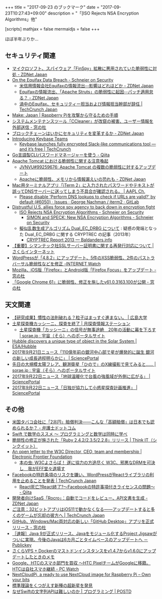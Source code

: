 +++
title = "2017-09-23 のブックマーク"
date =  "2017-09-23T10:27:43+09:00"
description = "「[ISO Rejects NSA Encryption Algorithms」他"

[scripts]
  mathjax = false
  mermaidjs = false
+++

ほぼ半年ぶりか...

## セキュリティ関連

- [マイクロソフト、スパイウェア「FinSpy」拡散に悪用されていた脆弱性に対処 - ZDNet Japan](https://japan.zdnet.com/article/35107181/)
- [On the Equifax Data Breach - Schneier on Security](https://www.schneier.com/blog/archives/2017/09/on_the_equifax_.html)
    - [米信用情報会社Equifaxの情報流出--影響はどれほどか - ZDNet Japan](https://japan.zdnet.com/article/35107135/)
    - [Equifaxの情報流出、「Apache Struts」の脆弱性に起因--パッチ適用怠る？ - ZDNet Japan](https://japan.zdnet.com/article/35107320/)
    - [渦中のEquifax、セキュリティー担当および情報担当幹部が辞任 | TechCrunch Japan](http://jp.techcrunch.com/2017/09/18/20170915equifax-security-and-information-executives-are-stepping-down/)
- [Make: Japan | Raspberry Piを攻撃から守るための手順](http://makezine.jp/blog/2017/09/secure-your-raspberry-pi-against-attackers.html)
- [システムメンテナンスツール「CCleaner」が改竄の被害、ユーザー情報を外部送信 - 窓の杜](http://forest.watch.impress.co.jp/docs/news/1081368.html)
- [ブロックチェーンはいかにセキュリティを変革するか - ZDNet Japan](https://japan.zdnet.com/article/35107085/)
- [Introducing Keybase Teams](https://keybase.io/blog/introducing-keybase-teams)
    - [Keybase launches fully encrypted Slack-like communications tool — and it’s free | TechCrunch](https://techcrunch.com/2017/09/18/keybase-launches-fully-encrypted-slack-like-communications-tool-and-its-free/?utm_source=tcfbpage&sr_share=facebook)
- [Go言語製CLIパスワードマネージャーを使う - Qiita](https://qiita.com/mmm888/items/df6a8f0093c7282b5e12)
- [Apache Tomcat における脆弱性に関する注意喚起](http://www.jpcert.or.jp/at/2017/at170038.html)
    - [JVNVU#99259676: Apache Tomcat の複数の脆弱性に対するアップデート](http://jvn.jp/vu/JVNVU99259676/)
    - [Apacheに脆弱性、メモリから情報漏えいの恐れも - ZDNet Japan](https://japan.zdnet.com/article/35107484/)
- [Mac用ターミナルアプリ「iTerm 2」に入力されたパスワードやテキストが誤ってDNSサーバーに送ってしまう不具合が確認される。 | AAPL Ch.](https://applech2.com/archives/20170920-iterm-2-dns-lookup-issue.html)
    - [Please disable 'Perform DNS lookups to check if URLs are valid?' by default (#6050) · Issues · George Nachman / iterm2 · GitLab](https://gitlab.com/gnachman/iterm2/issues/6050)
- [Distrustful U.S. allies force spy agency to back down in encryption fight](http://www.reuters.com/article/us-cyber-standards-insight/distrustful-u-s-allies-force-spy-agency-to-back-down-in-encryption-fight-idUSKCN1BW0GV)
    - [ISO Rejects NSA Encryption Algorithms - Schneier on Security](https://www.schneier.com/blog/archives/2017/09/iso_rejects_nsa.html)
        - [SIMON and SPECK: New NSA Encryption Algorithms - Schneier on Security](https://www.schneier.com/blog/archives/2013/07/simon_and_speck.html)
    - [擬似乱数生成アルゴリズム Dual_EC_DRBG について](http://www.cryptrec.go.jp/topics/cryptrec_20131106_dual_ec_drbg.html) : 疑惑の発端となった Dual_EC_DRBG に関する CRYPTREC の記事（2013年）
        - [CRYPTREC Report 2013 — Baldanders.info](https://baldanders.info/blog/000740/#rnd)
- [【重要】シマンテック社SSLサーバー証明書に関する再発行対応について | さくらインターネット](https://www.sakura.ad.jp/news/sakurainfo/newsentry.php?id=1742)
- [WordPressが「4.8.2」にアップデート、5件のXSS脆弱性、2件のパストラバーサル脆弱性などを修正 -INTERNET Watch](http://internet.watch.impress.co.jp/docs/news/1081802.html)
- [Mozilla、iOS版「Firefox」とAndroid版「Firefox Focus」をアップデート - 窓の杜](http://forest.watch.impress.co.jp/docs/news/1082228.html)
- [「Google Chrome 61」に脆弱性、修正を施したv61.0.3163.100が公開 - 窓の杜](http://forest.watch.impress.co.jp/docs/news/1082194.html)

## 天文関連

- [【研究成果】慣性の法則破れる？粒子はまっすぐ進まない。 | 広島大学](https://www.hiroshima-u.ac.jp/news/41572)
- [土星探査機カッシーニ、探査を終了 | 月探査情報ステーション](https://moonstation.jp/blog/planetaryexp/cassini/cassini-ends-its-saturn-exploration-by-plunging-into-saturn-atmosphere)
    - [土星探査機「カッシーニ」の信号が無事途絶　20年の活動に幕を下ろす | sorae.jp : 宇宙（そら）へのポータルサイト](http://sorae.jp/030201/2017_09_15_caend.html)
- [Hubble discovers a unique type of object in the Solar System | ESA/Hubble](https://www.spacetelescope.org/news/heic1715/)
- [2017年9月21日ニュース「110億年前の銀河中心部で星が爆発的に誕生 銀河の新しい成長過程明らかに」 | SciencePortal](http://scienceportal.jst.go.jp/news/newsflash_review/newsflash/2017/09/20170921_01.html)
- [先日の大規模太陽フレア、観測衛星「ひので」のX線撮影で見てみると…… | sorae.jp : 宇宙（そら）へのポータルサイト](http://sorae.jp/10/2017_09_21_taiyou.html)
- [2017年9月22日ニュース「地球温暖化で台風の強風域が外側に広がる」 | SciencePortal](http://scienceportal.jst.go.jp/news/newsflash_review/newsflash/2017/09/20170922_02.html)
- [2017年9月22日ニュース「日独が協力して小惑星探査計画推進」 | SciencePortal](http://scienceportal.jst.go.jp/news/newsflash_review/newsflash/2017/09/20170922_01.html)

## その他

- [米国タバコ会社に「2兆円」賠償判決――こんな「高額賠償」は日本でも認められるか？ - 弁護士ドットコム](https://www.bengo4.com/saiban/1139/n_1900/)
- [Swift で数学のススメ 〜 プログラミングと数学は同時に学べ](https://www.slideshare.net/taketo1024/swift-79828803)
- [脆弱性の修正が施された「Ruby 2.4.2/2.3.5/2.2.8」リリース | Think IT（シンクイット）](https://thinkit.co.jp/news/bn/12700)
- [An open letter to the W3C Director, CEO, team and membership | Electronic Frontier Foundation](https://www.eff.org/deeplinks/2017/09/open-letter-w3c-director-ceo-team-and-membership)
    - [本の虫: W3Cよさらば！ 遂に協力の方途尽く W3C、邪悪なDRMを可決し　我がEFF堂々退場す](https://cpplover.blogspot.jp/2017/09/w3c-w3cdrmeff.html)
- [Facebookの特許条項のリスクを嫌い、WordPressがReactライブラリの利用を止めることを発表 | TechCrunch Japan](http://jp.techcrunch.com/2017/09/19/20170915wordpress-to-ditch-react-library-over-facebook-patent-clause-risk/)
    - [React死亡?React終了?～Facebookの特許事項付きライセンスの問題～ - Qiita](https://qiita.com/exli3141/items/a36b9bc88d818efb3331)
- [開発者向けSaaS「Rocro」：自動でコードをレビュー、API文書を生成 - ZDNet Japan](https://japan.zdnet.com/article/35107401/)
- [ご注意：32ビットアプリはiOS11で動かなくなる――アップデートすると多くのゲームが忘却の彼方へ | TechCrunch Japan](http://jp.techcrunch.com/2017/09/20/20170919before-you-update-to-ios-11-heres-how-to-check-which-apps-wont-work/)
- [GitHub、Windows/Mac両対応の新しい「GitHub Desktop」アプリを正式リリース - 窓の杜](http://forest.watch.impress.co.jp/docs/news/1081627.html)
- [［速報］Java 9が正式リリース、Javaをモジュール化するProject Jigsawがついに実現。今後のJavaは6カ月ごとタイムベースのアップデートへ － Publickey](http://www.publickey1.jp/blog/17/java_9_release_project_jigsaw.html)
- [さくらVPS + Dockerのマストドンインスタンスをv1.4.7からv1.6.0にアップデートしたときのメモ](https://snap.textfile.org/20170918004400/)
- [Google、HTCのスマホ部門を買収 ～HTC PixelチームがGoogleに移籍。HTCは自社スマホ継続 - PC Watch](http://pc.watch.impress.co.jp/docs/news/1081890.html)
- [NextCloudPi, a ready to use NextCloud image for Raspberry Pi – Own your bits](https://ownyourbits.com/2017/02/13/nextcloud-ready-raspberry-pi-image/)
- [標準理論をくつがえす新種の超新星を発見](http://th.nao.ac.jp/release/20170918/index.html "Web Release | Division of Theoretical Astronomy, National Astronomical Observatory of Japan")
- [なぜSwiftの文字列APIは難しいのか | プログラミング | POSTD](http://postd.cc/why-is-swifts-string-api-so-hard/)
